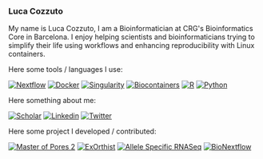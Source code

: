### Luca Cozzuto

My name is Luca Cozzuto, I am a Bioinformatician at CRG's Bioinformatics Core in Barcelona. I enjoy helping scientists and bioinformaticians trying to simplify their life using workflows and enhancing reproducibility with Linux containers. 

Here some tools / languages I use:

[![Nextflow](https://img.shields.io/badge/code-nextflow-brightgreen)](https://www.nextflow.io/)
[![Docker](https://img.shields.io/badge/code-docker-blue)](https://www.docker.com/)
[![Singularity](https://img.shields.io/badge/code-singularity-green)](https://www.sylabs.io/)
[![Biocontainers](https://img.shields.io/badge/resources-biocontainers-orange)](https://biocontainers.pro/)
[![R](https://img.shields.io/badge/code-R-blue)](https://www.r-project.org/)
[![Python](https://img.shields.io/badge/code-Python-yellow)](https://www.python.org/)



Here something about me:

[![Scholar](https://img.shields.io/badge/List%20of%20Publication-Google%20Scholar-yellow)](https://scholar.google.it/citations?user=ID_rfS4AAAAJ&hl=it) 
[![Linkedin](https://img.shields.io/badge/LinkedIn-0077B5?&logo=linkedin&logoColor=white)](https://www.linkedin.com/in/cozzuto/)
[![Twitter](https://img.shields.io/badge/Twitter-1DA1F2?logo=twitter&logoColor=white)](https://twitter.com/lucacozzuto)

Here some project I developed / contributed:

[![Master of Pores 2](https://img.shields.io/badge/Nanopore%20pipeline-Master%20Of%20Pores-black)](https://github.com/biocorecrg/mop2) 
[![ExOrthist](https://img.shields.io/badge/Infer%20exon%20orthology%20groups-ExHortist-yellow)](https://github.com/biocorecrg/ExOrthist)
[![Allele Specific RNASeq](https://img.shields.io/badge/Pipeline-Allele%20Specific%20RNAseq-red)](https://github.com/biocorecrg/allele_specific_RNAseq)
[![BioNextflow](https://img.shields.io/badge/Library-BioNextflow-brightgreen)](https://github.com/biocorecrg/BioNextflow)

